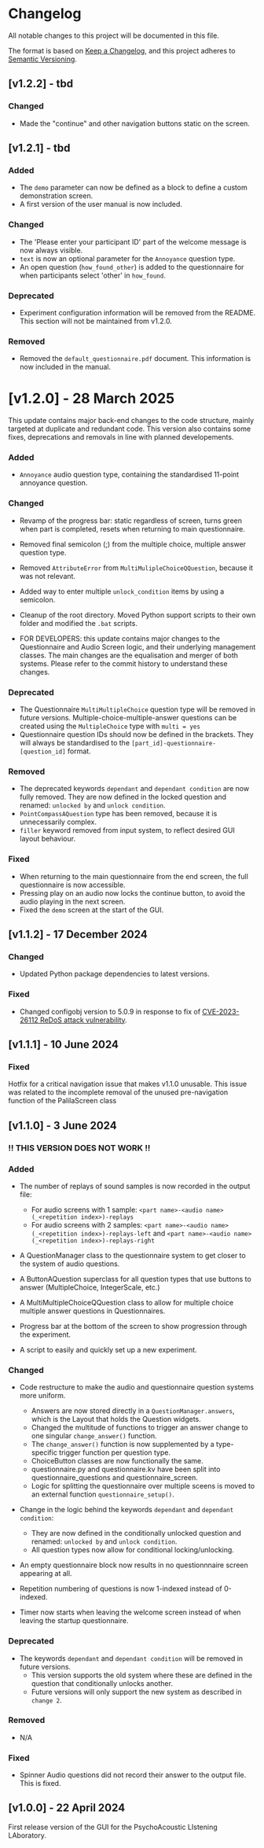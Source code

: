 # Changelog

All notable changes to this project will be documented in this file.

The format is based on [Keep a Changelog](https://keepachangelog.com/en/1.1.0/),
and this project adheres to [Semantic Versioning](https://semver.org/spec/v2.0.0.html).

[//]: # (## [Unreleased])

[//]: # (### Added)

[//]: # (### Changed)

[//]: # (### Deprecated)

[//]: # (### Removed)

[//]: # (### Fixed)

## [v1.2.2] - tbd

[//]: # (### Added)

### Changed
- Made the "continue" and other navigation buttons static on the screen.

[//]: # (### Deprecated)

[//]: # (### Removed)

[//]: # (### Fixed)


## [v1.2.1] - tbd

### Added
- The ```demo``` parameter can now be defined as a block to define a custom demonstration screen.
- A first version of the user manual is now included.

### Changed
- The 'Please enter your participant ID' part of the welcome message is now always visible.
- ```text``` is now an optional parameter for the ```Annoyance``` question type.
- An open question (```how_found_other```) is added to the questionnaire for when participants select 'other' in ```how_found```.

### Deprecated
- Experiment configuration information will be removed from the README. This section will not be maintained from v1.2.0.

### Removed
- Removed the ```default_questionnaire.pdf``` document. This information is now included in the manual.


# [v1.2.0] - 28 March 2025

This update contains major back-end changes to the code structure, mainly targeted at duplicate and redundant code. This version also contains some fixes, deprecations and removals in line with planned developements.

### Added
- ```Annoyance``` audio question type, containing the standardised 11-point annoyance question.

### Changed
- Revamp of the progress bar: static regardless of screen, turns green when part is completed, resets when returning to main questionnaire.
- Removed final semicolon \(;\) from the multiple choice, multiple answer question type.
- Removed ```AttributeError``` from ```MultiMulipleChoiceQQuestion```, because it was not relevant.
- Added way to enter multiple ```unlock_condition``` items by using a semicolon.
- Cleanup of the root directory. Moved Python support scripts to their own folder and modified the ```.bat``` scripts.


- FOR DEVELOPERS: this update contains major changes to the Questionnaire and Audio Screen logic, and their underlying management classes. The main changes are the equalisation and merger of both systems. Please refer to the commit history to understand these changes.

### Deprecated
- The Questionnaire ```MultiMultipleChoice``` question type will be removed in future versions. Multiple-choice-multiple-answer questions can be created using the ```MultipleChoice``` type with ```multi = yes```
- Questionnaire question IDs should now be defined in the brackets. They will always be standardised to the ```[part_id]-questionnaire-[question_id]``` format. 

### Removed
- The deprecated keywords ```dependant``` and ```dependant condition``` are now fully removed. They are now defined in the locked question and renamed: ```unlocked by``` and ```unlock condition```.
- ```PointCompassAQuestion``` type has been removed, because it is unnecessarily complex.
- ```filler``` keyword removed from input system, to reflect desired GUI layout behaviour.

### Fixed
- When returning to the main questionnaire from the end screen, the full questionnaire is now accessible.
- Pressing play on an audio now locks the continue button, to avoid the audio playing in the next screen.
- Fixed the ```demo``` screen at the start of the GUI.


## [v1.1.2] - 17 December 2024

### Changed
- Updated Python package dependencies to latest versions.

### Fixed
- Changed configobj version to 5.0.9 in response to fix of [CVE-2023-26112 ReDoS attack vulnerability](https://nvd.nist.gov/vuln/detail/CVE-2023-26112).


## [v1.1.1] - 10 June 2024

### Fixed
Hotfix for a critical navigation issue that makes v1.1.0 unusable.
This issue was related to the incomplete removal of the unused pre-navigation function of the PalilaScreen class


## [v1.1.0] - 3 June 2024 
### !! THIS VERSION DOES NOT WORK !!

### Added
- The number of replays of sound samples is now recorded in the output file:
  - For audio screens with 1 sample: ```<part name>-<audio name>(_<repetition index>)-replays```
  - For audio screens with 2 samples: ```<part name>-<audio name>(_<repetition index>)-replays-left``` and 
```<part name>-<audio name>(_<repetition index>)-replays-right```


- A QuestionManager class to the questionnaire system to get closer to the system of audio questions.
- A ButtonAQuestion superclass for all question types that use buttons to answer (MultipleChoice, IntegerScale, etc.)
- A MultiMultipleChoiceQQuestion class to allow for multiple choice multiple answer questions in Questionnaires.
- Progress bar at the bottom of the screen to show progression through the experiment.
- A script to easily and quickly set up a new experiment.
  

### Changed
- Code restructure to make the audio and questionnaire question systems more uniform. 
  - Answers are now stored directly in a ```QuestionManager.answers```, which is the Layout that holds the Question widgets.
  - Changed the multitude of functions to trigger an answer change to one singular ```change_answer()``` function.
  - The ```change_answer()``` function is now supplemented by a type-specific trigger function per question type.
  - ChoiceButton classes are now functionally the same.
  - questionnaire.py and questionnaire.kv have been split into questionnaire_questions and questionnaire_screen.
  - Logic for splitting the questionnaire over multiple sceens is moved to an external function ```questionnaire_setup()```.


- Change in the logic behind the keywords ```dependant``` and ```dependant condition```:
  - They are now defined in the conditionally unlocked question and renamed: ```unlocked by``` and ```unlock condition```.
  - All question types now allow for conditional locking/unlocking.


- An empty questionnaire block now results in no questionnnaire screen appearing at all.
- Repetition numbering of questions is now 1-indexed instead of 0-indexed.
- Timer now starts when leaving the welcome screen instead of when leaving the startup questionnaire.

### Deprecated
- The keywords ```dependant``` and ```dependant condition``` will be removed in future versions.
  - This version supports the old system where these are defined in the question that conditionally unlocks another.
  - Future versions will only support the new system as described in ```change 2```.

### Removed
- N/A

### Fixed
- Spinner Audio questions did not record their answer to the output file. This is fixed.



## [v1.0.0] - 22 April 2024

First release version of the GUI for the PsychoAcoustic LIstening LAboratory.

